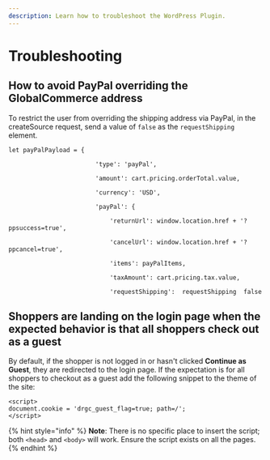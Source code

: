 ```yaml
---
description: Learn how to troubleshoot the WordPress Plugin.
---
```


# Troubleshooting

## How to avoid PayPal overriding the GlobalCommerce address

To restrict the user from overriding the shipping address via PayPal, in the createSource request, send a value of `false` as the `requestShipping` element.

```
let payPalPayload = {

                        'type': 'payPal',

                        'amount': cart.pricing.orderTotal.value,

                        'currency': 'USD',

                        'payPal': {

                            'returnUrl': window.location.href + '?ppsuccess=true',

                            'cancelUrl': window.location.href + '?ppcancel=true',

                            'items': payPalItems,

                            'taxAmount': cart.pricing.tax.value,

                            'requestShipping':  requestShipping  false
```

## Shoppers are landing on the login page when the expected behavior is that all shoppers check out as a guest

By default, if the shopper is not logged in or hasn't clicked  **Continue as Guest**, they are redirected to the login page. If the expectation is for all shoppers to checkout as a guest add the following snippet to the theme of the site:

```
<script>
document.cookie = 'drgc_guest_flag=true; path=/';
</script>
```

{% hint style="info" %}
**Note**: There is no specific place to insert the script; both `<head>` and  `<body>` will work. Ensure the script exists on all the pages.
{% endhint %}
